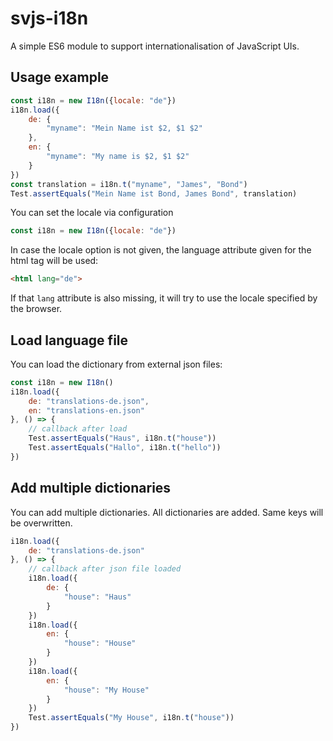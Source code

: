 # svjs-i18n

A simple ES6 module to support internationalisation
of JavaScript UIs. 

## Usage example
```javascript
const i18n = new I18n({locale: "de"})
i18n.load({
    de: {
        "myname": "Mein Name ist $2, $1 $2"
    },
    en: {
        "myname": "My name is $2, $1 $2"
    }
})
const translation = i18n.t("myname", "James", "Bond")
Test.assertEquals("Mein Name ist Bond, James Bond", translation)
```
You can set the locale via configuration
```javascript
const i18n = new I18n({locale: "de"})
```
In case the locale option is not given, the language attribute 
given for the html tag will be used:
```html
<html lang="de">
```
If that `lang` attribute is also missing, 
it will try to use the locale specified by the browser.

## Load language file
You can load the dictionary from external json files:
```javascript
const i18n = new I18n()
i18n.load({
    de: "translations-de.json",
    en: "translations-en.json"
}, () => {
    // callback after load
    Test.assertEquals("Haus", i18n.t("house"))
    Test.assertEquals("Hallo", i18n.t("hello"))
})
```

## Add multiple dictionaries
You can add multiple dictionaries. All dictionaries are added. 
Same keys will be overwritten. 
```javascript
i18n.load({
    de: "translations-de.json"
}, () => {
    // callback after json file loaded
    i18n.load({
        de: {
            "house": "Haus"
        }
    })
    i18n.load({
        en: {
            "house": "House"
        }
    })
    i18n.load({
        en: {
            "house": "My House"
        }
    })
    Test.assertEquals("My House", i18n.t("house"))
})
```